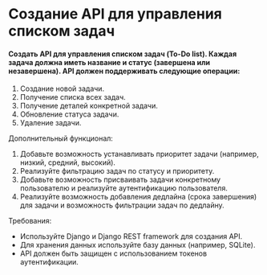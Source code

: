 # Создание API для управления списком задач
#### Создать API для управления списком задач (To-Do list). Каждая задача должна иметь название и статус (завершена или незавершена). API должен поддерживать следующие операции:
1. Создание новой задачи.
2. Получение списка всех задач.
3. Получение деталей конкретной задачи.
4. Обновление статуса задачи.
5. Удаление задачи.

Дополнительный функционал:
1. Добавьте возможность устанавливать приоритет задачи (например, низкий, средний, высокий).
2. Реализуйте фильтрацию задач по статусу и приоритету.
3. Добавьте возможность присваивать задачи конкретному пользователю и реализуйте аутентификацию пользователя.
4. Реализуйте возможность добавления дедлайна (срока завершения) для задачи и возможность фильтрации задач по дедлайну.

Требования:

* Используйте Django и Django REST framework для создания API.
* Для хранения данных используйте базу данных (например, SQLite).
* API должен быть защищен с использованием токенов аутентификации.



